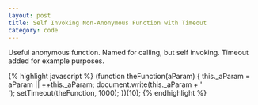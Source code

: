 ```yaml
---
layout: post
title: Self Invoking Non-Anonymous Function with Timeout
category: code
---
```


Useful anonymous function. Named for calling, but self invoking. Timeout added for example purposes.

{% highlight javascript %}
(function theFunction(aParam) {
  this._aParam = aParam || ++this._aParam;
  document.write(this._aParam + '<br />');
  setTimeout(theFunction, 1000);
})(10);
{% endhighlight %}
